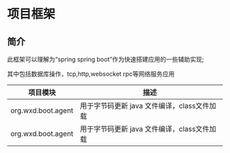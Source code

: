 # 项目框架
## 简介
此框架可以理解为“spring spring boot”作为快速搭建应用的一些辅助实现;
<p>其中包括数据库操作，tcp,http,websocket rpc等网络服务应用
<p>

| 项目模块                                 | 描述                                                                   |
|--------------------------------------|----------------------------------------------------------------------|
| org.wxd.boot.agent                   | 用于字节码更新 java 文件编译，class文件加载                                          |
| org.wxd.boot.agent                   | 用于字节码更新 java 文件编译，class文件加载                                          |
